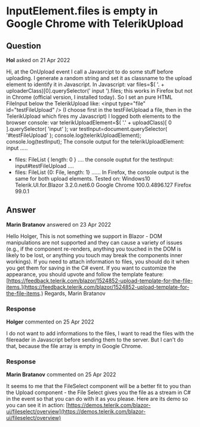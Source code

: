 # InputElement.files is empty in Google Chrome with TelerikUpload

## Question

**Hol** asked on 21 Apr 2022

Hi, at the OnUpload event I call a Javasrcipt to do some stuff before uploading. I generate a random string and set it as classname to the upload element to identify it in Javascript. In Javascript: var files=$( '. + uploaderClass)[0].querySelector(' input ').files; this works in Firefox but not in Chrome (official version, I installed today). So I set an pure HTML FileInput below the TelerikUpload like: <input type="file" id="testFileUpload" /> (I choose first in the testFileUpload a file, then in the TelerikUpload which fires my Javascript) I logged both elements to the browser console: var telerikUploadElement=$( '.' + uploadClass)[ 0 ].querySelector( 'input' ); var testInput=document.querySelector( '#testFileUpload' ); console.log(telerikUploadElement); console.log(testInput); The console output for the telerikUploadElement: input
.....
- files: FileList { length: 0 }
.... the console ouptut for the testInput: input#testFileUpload
....
- files: FileList {0: File, length: 1}
...... In Firefox, the console output is the same for both upload elements. Tested on: Windows10 Telerik.UI.for.Blazor 3.2.0.net6.0 Google Chrome 100.0.4896.127 Firefox 99.0.1

## Answer

**Marin Bratanov** answered on 23 Apr 2022

Hello Holger, This is not something we support in Blazor - DOM manipulations are not supported and they can cause a variety of issues (e.g., if the component re-renders, anything you touched in the DOM is likely to be lost, or anything you touch may break the components inner workings). If you need to attach information to files, you should do it when you get them for saving in the C# event. If you want to customize the appearance, you should upvote and follow the template feature: [https://feedback.telerik.com/blazor/1524852-upload-template-for-the-file-items.](https://feedback.telerik.com/blazor/1524852-upload-template-for-the-file-items.) Regards, Marin Bratanov

### Response

**Holger** commented on 25 Apr 2022

I do not want to add informations to the files, I want to read the files with the filereader in Javascript before sending them to the server. But I can't do that, because the file array is empty in Google Chrome.

### Response

**Marin Bratanov** commented on 25 Apr 2022

It seems to me that the FileSelect component will be a better fit to you than the Upload component - the File Select gives you the file as a stream in C# in the event so that you can do with it as you please. Here are its demo so you can see it in action: [https://demos.telerik.com/blazor-ui/fileselect/overview](https://demos.telerik.com/blazor-ui/fileselect/overview)
